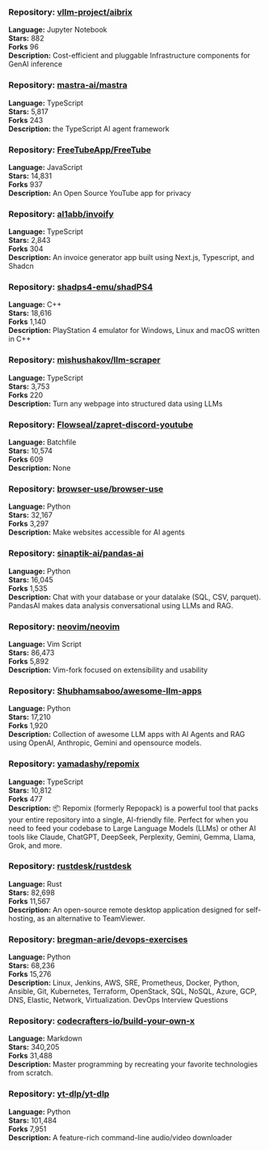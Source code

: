 ### **Repository:** [vllm-project/aibrix](https://github.com/vllm-project/aibrix)  

**Language:** Jupyter Notebook  
**Stars:** 882  
**Forks** 96  
**Description:** Cost-efficient and pluggable Infrastructure components for GenAI inference  

### **Repository:** [mastra-ai/mastra](https://github.com/mastra-ai/mastra)  

**Language:** TypeScript  
**Stars:** 5,817  
**Forks** 243  
**Description:** the TypeScript AI agent framework  

### **Repository:** [FreeTubeApp/FreeTube](https://github.com/FreeTubeApp/FreeTube)  

**Language:** JavaScript  
**Stars:** 14,831  
**Forks** 937  
**Description:** An Open Source YouTube app for privacy  

### **Repository:** [al1abb/invoify](https://github.com/al1abb/invoify)  

**Language:** TypeScript  
**Stars:** 2,843  
**Forks** 304  
**Description:** An invoice generator app built using Next.js, Typescript, and Shadcn  

### **Repository:** [shadps4-emu/shadPS4](https://github.com/shadps4-emu/shadPS4)  

**Language:** C++  
**Stars:** 18,616  
**Forks** 1,140  
**Description:** PlayStation 4 emulator for Windows, Linux and macOS written in C++  

### **Repository:** [mishushakov/llm-scraper](https://github.com/mishushakov/llm-scraper)  

**Language:** TypeScript  
**Stars:** 3,753  
**Forks** 220  
**Description:** Turn any webpage into structured data using LLMs  

### **Repository:** [Flowseal/zapret-discord-youtube](https://github.com/Flowseal/zapret-discord-youtube)  

**Language:** Batchfile  
**Stars:** 10,574  
**Forks** 609  
**Description:** None  

### **Repository:** [browser-use/browser-use](https://github.com/browser-use/browser-use)  

**Language:** Python  
**Stars:** 32,167  
**Forks** 3,297  
**Description:** Make websites accessible for AI agents  

### **Repository:** [sinaptik-ai/pandas-ai](https://github.com/sinaptik-ai/pandas-ai)  

**Language:** Python  
**Stars:** 16,045  
**Forks** 1,535  
**Description:** Chat with your database or your datalake (SQL, CSV, parquet). PandasAI makes data analysis conversational using LLMs and RAG.  

### **Repository:** [neovim/neovim](https://github.com/neovim/neovim)  

**Language:** Vim Script  
**Stars:** 86,473  
**Forks** 5,892  
**Description:** Vim-fork focused on extensibility and usability  

### **Repository:** [Shubhamsaboo/awesome-llm-apps](https://github.com/Shubhamsaboo/awesome-llm-apps)  

**Language:** Python  
**Stars:** 17,210  
**Forks** 1,920  
**Description:** Collection of awesome LLM apps with AI Agents and RAG using OpenAI, Anthropic, Gemini and opensource models.  

### **Repository:** [yamadashy/repomix](https://github.com/yamadashy/repomix)  

**Language:** TypeScript  
**Stars:** 10,812  
**Forks** 477  
**Description:** 📦 Repomix (formerly Repopack) is a powerful tool that packs your entire repository into a single, AI-friendly file. Perfect for when you need to feed your codebase to Large Language Models (LLMs) or other AI tools like Claude, ChatGPT, DeepSeek, Perplexity, Gemini, Gemma, Llama, Grok, and more.  

### **Repository:** [rustdesk/rustdesk](https://github.com/rustdesk/rustdesk)  

**Language:** Rust  
**Stars:** 82,698  
**Forks** 11,567  
**Description:** An open-source remote desktop application designed for self-hosting, as an alternative to TeamViewer.  

### **Repository:** [bregman-arie/devops-exercises](https://github.com/bregman-arie/devops-exercises)  

**Language:** Python  
**Stars:** 68,236  
**Forks** 15,276  
**Description:** Linux, Jenkins, AWS, SRE, Prometheus, Docker, Python, Ansible, Git, Kubernetes, Terraform, OpenStack, SQL, NoSQL, Azure, GCP, DNS, Elastic, Network, Virtualization. DevOps Interview Questions  

### **Repository:** [codecrafters-io/build-your-own-x](https://github.com/codecrafters-io/build-your-own-x)  

**Language:** Markdown  
**Stars:** 340,205  
**Forks** 31,488  
**Description:** Master programming by recreating your favorite technologies from scratch.  

### **Repository:** [yt-dlp/yt-dlp](https://github.com/yt-dlp/yt-dlp)  

**Language:** Python  
**Stars:** 101,484  
**Forks** 7,951  
**Description:** A feature-rich command-line audio/video downloader  

